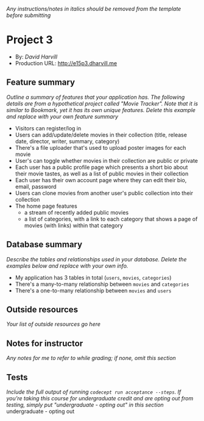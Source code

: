 *Any instructions/notes in italics should be removed from the template before submitting*

# Project 3
+ By: *David Harvill*
+ Production URL: <http://e15p3.dharvill.me>

## Feature summary
*Outline a summary of features that your application has. The following details are from a hypothetical project called "Movie Tracker". Note that it is similar to Bookmark, yet it has its own unique features. Delete this example and replace with your own feature summary*

+ Visitors can register/log in
+ Users can add/update/delete movies in their collection (title, release date, director, writer, summary, category)
+ There's a file uploader that's used to upload poster images for each movie
+ User's can toggle whether movies in their collection are public or private
+ Each user has a public profile page which presents a short bio about their movie tastes, as well as a list of public movies in their collection
+ Each user has their own account page where they can edit their bio, email, password
+ Users can clone movies from another user's public collection into their collection
+ The home page features
  + a stream of recently added public movies
  + a list of categories, with a link to each category that shows a page of movies (with links) within that category

  
## Database summary
*Describe the tables and relationships used in your database. Delete the examples below and replace with your own info.*

+ My application has 3 tables in total (`users`, `movies`, `categories`)
+ There's a many-to-many relationship between `movies` and `categories`
+ There's a one-to-many relationship between `movies` and `users`

## Outside resources
*Your list of outside resources go here*

## Notes for instructor
*Any notes for me to refer to while grading; if none, omit this section*

## Tests
*Include the full output of running `codecept run acceptance --steps`. If you’re taking this course for undergraduate credit and are opting out from testing, simply put "undergraduate - opting out" in this section*
undergraduate - opting out